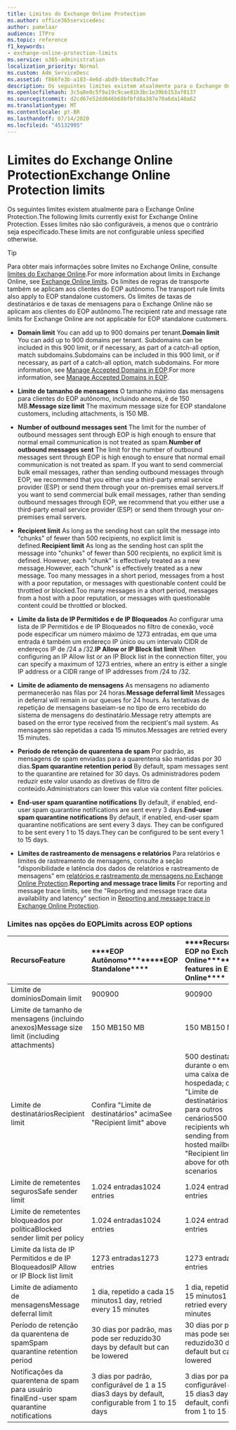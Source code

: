 ```yaml
---
title: Limites do Exchange Online Protection
ms.author: office365servicedesc
author: pamelaar
audience: ITPro
ms.topic: reference
f1_keywords:
- exchange-online-protection-limits
ms.service: o365-administration
localization_priority: Normal
ms.custom: Adm_ServiceDesc
ms.assetid: f866fe3b-a183-4e6d-abd9-bbec0a0c7fae
description: Os seguintes limites existem atualmente para o Exchange Online Protection. Esses limites não são configuráveis, a menos que o contrário seja especificado.
ms.openlocfilehash: 3c5a8e0c5f9a19c9cae81b3bc1e39bb153af0137
ms.sourcegitcommit: d2cd67e52dd646b68bfbfd8a387e70a6da140a62
ms.translationtype: MT
ms.contentlocale: pt-BR
ms.lasthandoff: 07/14/2020
ms.locfileid: "45132995"
---
```

# <a name="exchange-online-protection-limits"></a><span data-ttu-id="0decf-104">Limites do Exchange Online Protection</span><span class="sxs-lookup"><span data-stu-id="0decf-104">Exchange Online Protection limits</span></span>

<span data-ttu-id="0decf-105">Os seguintes limites existem atualmente para o Exchange Online Protection.</span><span class="sxs-lookup"><span data-stu-id="0decf-105">The following limits currently exist for Exchange Online Protection.</span></span> <span data-ttu-id="0decf-106">Esses limites não são configuráveis, a menos que o contrário seja especificado.</span><span class="sxs-lookup"><span data-stu-id="0decf-106">These limits are not configurable unless specified otherwise.</span></span> 
  
> [!TIP]
> <span data-ttu-id="0decf-107">Para obter mais informações sobre limites no Exchange Online, consulte [limites do Exchange Online](../exchange-online-service-description/exchange-online-limits.md).</span><span class="sxs-lookup"><span data-stu-id="0decf-107">For more information about limits in Exchange Online, see [Exchange Online limits](../exchange-online-service-description/exchange-online-limits.md).</span></span> <span data-ttu-id="0decf-108">Os limites de regras de transporte também se aplicam aos clientes do EOP autônomo.</span><span class="sxs-lookup"><span data-stu-id="0decf-108">The transport rule limits also apply to EOP standalone customers.</span></span> <span data-ttu-id="0decf-109">Os limites de taxas de destinatários e de taxas de mensagens para o Exchange Online não se aplicam aos clientes do EOP autônomo.</span><span class="sxs-lookup"><span data-stu-id="0decf-109">The recipient rate and message rate limits for Exchange Online are not applicable for EOP standalone customers.</span></span> 
  
- <span data-ttu-id="0decf-110">**Domain limit** You can add up to 900 domains per tenant.</span><span class="sxs-lookup"><span data-stu-id="0decf-110">**Domain limit** You can add up to 900 domains per tenant.</span></span> <span data-ttu-id="0decf-111">Subdomains can be included in this 900 limit, or if necessary, as part of a catch-all option, match subdomains.</span><span class="sxs-lookup"><span data-stu-id="0decf-111">Subdomains can be included in this 900 limit, or if necessary, as part of a catch-all option, match subdomains.</span></span> <span data-ttu-id="0decf-112">For more information, see [Manage Accepted Domains in EOP](https://go.microsoft.com/fwlink/p/?LinkId=282239).</span><span class="sxs-lookup"><span data-stu-id="0decf-112">For more information, see [Manage Accepted Domains in EOP](https://go.microsoft.com/fwlink/p/?LinkId=282239).</span></span>
    
- <span data-ttu-id="0decf-113">**Limite de tamanho de mensagens** O tamanho máximo das mensagens para clientes do EOP autônomo, incluindo anexos, é de 150 MB.</span><span class="sxs-lookup"><span data-stu-id="0decf-113">**Message size limit** The maximum message size for EOP standalone customers, including attachments, is 150 MB.</span></span> 
    
- <span data-ttu-id="0decf-114">**Number of outbound messages sent** The limit for the number of outbound messages sent through EOP is high enough to ensure that normal email communication is not treated as spam.</span><span class="sxs-lookup"><span data-stu-id="0decf-114">**Number of outbound messages sent** The limit for the number of outbound messages sent through EOP is high enough to ensure that normal email communication is not treated as spam.</span></span> <span data-ttu-id="0decf-115">If you want to send commercial bulk email messages, rather than sending outbound messages through EOP, we recommend that you either use a third-party email service provider (ESP) or send them through your on-premises email servers.</span><span class="sxs-lookup"><span data-stu-id="0decf-115">If you want to send commercial bulk email messages, rather than sending outbound messages through EOP, we recommend that you either use a third-party email service provider (ESP) or send them through your on-premises email servers.</span></span> 
    
- <span data-ttu-id="0decf-116">**Recipient limit** As long as the sending host can split the message into "chunks" of fewer than 500 recipients, no explicit limit is defined.</span><span class="sxs-lookup"><span data-stu-id="0decf-116">**Recipient limit** As long as the sending host can split the message into "chunks" of fewer than 500 recipients, no explicit limit is defined.</span></span> <span data-ttu-id="0decf-117">However, each "chunk" is effectively treated as a new message.</span><span class="sxs-lookup"><span data-stu-id="0decf-117">However, each "chunk" is effectively treated as a new message.</span></span> <span data-ttu-id="0decf-118">Too many messages in a short period, messages from a host with a poor reputation, or messages with questionable content could be throttled or blocked.</span><span class="sxs-lookup"><span data-stu-id="0decf-118">Too many messages in a short period, messages from a host with a poor reputation, or messages with questionable content could be throttled or blocked.</span></span> 
    
- <span data-ttu-id="0decf-119">**Limite da lista de IP Permitidos e de IP Bloqueados** Ao configurar uma lista de IP Permitidos e de IP Bloqueados no filtro de conexão, você pode especificar um número máximo de 1273 entradas, em que uma entrada é também um endereço IP único ou um intervalo CIDR de endereços IP de /24 a /32.</span><span class="sxs-lookup"><span data-stu-id="0decf-119">**IP Allow or IP Block list limit** When configuring an IP Allow list or an IP Block list in the connection filter, you can specify a maximum of 1273 entries, where an entry is either a single IP address or a CIDR range of IP addresses from /24 to /32.</span></span> 
    
- <span data-ttu-id="0decf-120">**Limite de adiamento de mensagens** As mensagens no adiamento permanecerão nas filas por 24 horas.</span><span class="sxs-lookup"><span data-stu-id="0decf-120">**Message deferral limit** Messages in deferral will remain in our queues for 24 hours.</span></span> <span data-ttu-id="0decf-121">As tentativas de repetição de mensagens baseiam-se no tipo de erro recebido do sistema de mensagens do destinatário.</span><span class="sxs-lookup"><span data-stu-id="0decf-121">Message retry attempts are based on the error type received from the recipient's mail system.</span></span> <span data-ttu-id="0decf-122">As mensagens são repetidas a cada 15 minutos.</span><span class="sxs-lookup"><span data-stu-id="0decf-122">Messages are retried every 15 minutes.</span></span> 
    
- <span data-ttu-id="0decf-123">**Período de retenção de quarentena de spam** Por padrão, as mensagens de spam enviadas para a quarentena são mantidas por 30 dias.</span><span class="sxs-lookup"><span data-stu-id="0decf-123">**Spam quarantine retention period** By default, spam messages sent to the quarantine are retained for 30 days.</span></span> <span data-ttu-id="0decf-124">Os administradores podem reduzir este valor usando as diretivas de filtro de conteúdo.</span><span class="sxs-lookup"><span data-stu-id="0decf-124">Administrators can lower this value via content filter policies.</span></span> 
    
- <span data-ttu-id="0decf-125">**End-user spam quarantine notifications** By default, if enabled, end-user spam quarantine notifications are sent every 3 days.</span><span class="sxs-lookup"><span data-stu-id="0decf-125">**End-user spam quarantine notifications** By default, if enabled, end-user spam quarantine notifications are sent every 3 days.</span></span> <span data-ttu-id="0decf-126">They can be configured to be sent every 1 to 15 days.</span><span class="sxs-lookup"><span data-stu-id="0decf-126">They can be configured to be sent every 1 to 15 days.</span></span> 
    
- <span data-ttu-id="0decf-127">**Limites de rastreamento de mensagens e relatórios** Para relatórios e limites de rastreamento de mensagens, consulte a seção "disponibilidade e latência dos dados de relatórios e rastreamento de mensagens" em [relatórios e rastreamento de mensagens no Exchange Online Protection](https://go.microsoft.com/fwlink/?LinkId=394248).</span><span class="sxs-lookup"><span data-stu-id="0decf-127">**Reporting and message trace limits** For reporting and message trace limits, see the "Reporting and message trace data availability and latency" section in [Reporting and message trace in Exchange Online Protection](https://go.microsoft.com/fwlink/?LinkId=394248).</span></span>
    
### <a name="limits-across-eop-options"></a><span data-ttu-id="0decf-128">Limites nas opções do EOP</span><span class="sxs-lookup"><span data-stu-id="0decf-128">Limits across EOP options</span></span>

|<span data-ttu-id="0decf-129">**Recurso**</span><span class="sxs-lookup"><span data-stu-id="0decf-129">**Feature**</span></span>|<span data-ttu-id="0decf-130">\*\*\*\*EOP Autônomo\*\*\*\*</span><span class="sxs-lookup"><span data-stu-id="0decf-130">\*\*\*\*EOP Standalone\*\*\*\*</span></span>|<span data-ttu-id="0decf-131">\*\*\*\*Recursos do EOP no Exchange Online\*\*\*\*</span><span class="sxs-lookup"><span data-stu-id="0decf-131">\*\*\*\*EOP features in Exchange Online\*\*\*\*</span></span>|<span data-ttu-id="0decf-132">\*\*\*\*Exchange Enterprise CAL com Serviços\*\*\*\*</span><span class="sxs-lookup"><span data-stu-id="0decf-132">\*\*\*\*Exchange Enterprise CAL with Services\*\*\*\*</span></span>|
|:-----|:-----|:-----|:-----|
|<span data-ttu-id="0decf-133">Limite de domínios</span><span class="sxs-lookup"><span data-stu-id="0decf-133">Domain limit</span></span>  <br/> |<span data-ttu-id="0decf-134">900</span><span class="sxs-lookup"><span data-stu-id="0decf-134">900</span></span>  <br/> |<span data-ttu-id="0decf-135">900</span><span class="sxs-lookup"><span data-stu-id="0decf-135">900</span></span>  <br/> |<span data-ttu-id="0decf-136">900</span><span class="sxs-lookup"><span data-stu-id="0decf-136">900</span></span>  <br/> |
|<span data-ttu-id="0decf-137">Limite de tamanho de mensagens (incluindo anexos)</span><span class="sxs-lookup"><span data-stu-id="0decf-137">Message size limit (including attachments)</span></span>  <br/> |<span data-ttu-id="0decf-138">150 MB</span><span class="sxs-lookup"><span data-stu-id="0decf-138">150 MB</span></span>  <br/> |<span data-ttu-id="0decf-139">150 MB</span><span class="sxs-lookup"><span data-stu-id="0decf-139">150 MB</span></span>  <br/> |<span data-ttu-id="0decf-140">150 MB</span><span class="sxs-lookup"><span data-stu-id="0decf-140">150 MB</span></span>  <br/> |
|<span data-ttu-id="0decf-141">Limite de destinatários</span><span class="sxs-lookup"><span data-stu-id="0decf-141">Recipient limit</span></span>  <br/> |<span data-ttu-id="0decf-142">Confira "Limite de destinatários" acima</span><span class="sxs-lookup"><span data-stu-id="0decf-142">See "Recipient limit" above</span></span>  <br/> |<span data-ttu-id="0decf-143">500 destinatários durante o envio de uma caixa de correio hospedada; consulte "Limite de destinatários" acima para outros cenários</span><span class="sxs-lookup"><span data-stu-id="0decf-143">500 recipients when sending from a hosted mailbox; see "Recipient limit" above for other scenarios</span></span>  <br/> |<span data-ttu-id="0decf-144">Confira "Limite de destinatários" acima</span><span class="sxs-lookup"><span data-stu-id="0decf-144">See "Recipient limit" above</span></span>  <br/> |
|<span data-ttu-id="0decf-145">Limite de remetentes seguros</span><span class="sxs-lookup"><span data-stu-id="0decf-145">Safe sender limit</span></span>  <br/> |<span data-ttu-id="0decf-146">1.024 entradas</span><span class="sxs-lookup"><span data-stu-id="0decf-146">1024 entries</span></span>  <br/> |<span data-ttu-id="0decf-147">1.024 entradas</span><span class="sxs-lookup"><span data-stu-id="0decf-147">1024 entries</span></span>  <br/> ||
|<span data-ttu-id="0decf-148">Limite de remetentes bloqueados por política</span><span class="sxs-lookup"><span data-stu-id="0decf-148">Blocked sender limit per policy</span></span>  <br/> |<span data-ttu-id="0decf-149">1.024 entradas</span><span class="sxs-lookup"><span data-stu-id="0decf-149">1024 entries</span></span>  <br/> |<span data-ttu-id="0decf-150">1.024 entradas</span><span class="sxs-lookup"><span data-stu-id="0decf-150">1024 entries</span></span>  <br/> ||
|<span data-ttu-id="0decf-151">Limite da lista de IP Permitidos e de IP Bloqueados</span><span class="sxs-lookup"><span data-stu-id="0decf-151">IP Allow or IP Block list limit</span></span>  <br/> |<span data-ttu-id="0decf-152">1273 entradas</span><span class="sxs-lookup"><span data-stu-id="0decf-152">1273 entries</span></span>  <br/> |<span data-ttu-id="0decf-153">1273 entradas</span><span class="sxs-lookup"><span data-stu-id="0decf-153">1273 entries</span></span>  <br/> |<span data-ttu-id="0decf-154">1273 entradas</span><span class="sxs-lookup"><span data-stu-id="0decf-154">1273 entries</span></span>  <br/> |
|<span data-ttu-id="0decf-155">Limite de adiamento de mensagens</span><span class="sxs-lookup"><span data-stu-id="0decf-155">Message deferral limit</span></span>  <br/> |<span data-ttu-id="0decf-156">1 dia, repetido a cada 15 minutos</span><span class="sxs-lookup"><span data-stu-id="0decf-156">1 day, retried every 15 minutes</span></span>  <br/> |<span data-ttu-id="0decf-157">1 dia, repetido a cada 15 minutos</span><span class="sxs-lookup"><span data-stu-id="0decf-157">1 day, retried every 15 minutes</span></span>  <br/> |<span data-ttu-id="0decf-158">1 dia, repetido a cada 15 minutos</span><span class="sxs-lookup"><span data-stu-id="0decf-158">1 day, retried every 15 minutes</span></span>  <br/> |
|<span data-ttu-id="0decf-159">Período de retenção da quarentena de spam</span><span class="sxs-lookup"><span data-stu-id="0decf-159">Spam quarantine retention period</span></span>  <br/> |<span data-ttu-id="0decf-160">30 dias por padrão, mas pode ser reduzido</span><span class="sxs-lookup"><span data-stu-id="0decf-160">30 days by default but can be lowered</span></span>  <br/> |<span data-ttu-id="0decf-161">30 dias por padrão, mas pode ser reduzido</span><span class="sxs-lookup"><span data-stu-id="0decf-161">30 days by default but can be lowered</span></span>  <br/> |<span data-ttu-id="0decf-162">30 dias por padrão, mas pode ser reduzido</span><span class="sxs-lookup"><span data-stu-id="0decf-162">30 days by default but can be lowered</span></span>  <br/> |
|<span data-ttu-id="0decf-163">Notificações da quarentena de spam para usuário final</span><span class="sxs-lookup"><span data-stu-id="0decf-163">End-user spam quarantine notifications</span></span>  <br/> |<span data-ttu-id="0decf-164">3 dias por padrão, configurável de 1 a 15 dias</span><span class="sxs-lookup"><span data-stu-id="0decf-164">3 days by default, configurable from 1 to 15 days</span></span>  <br/> |<span data-ttu-id="0decf-165">3 dias por padrão, configurável de 1 a 15 dias</span><span class="sxs-lookup"><span data-stu-id="0decf-165">3 days by default, configurable from 1 to 15 days</span></span>  <br/> |<span data-ttu-id="0decf-166">3 dias por padrão, configurável de 1 a 15 dias</span><span class="sxs-lookup"><span data-stu-id="0decf-166">3 days by default, configurable from 1 to 15 days</span></span>  <br/> |
   

